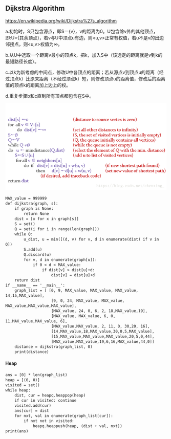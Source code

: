## Dijkstra Algorithm

https://en.wikipedia.org/wiki/Dijkstra%27s_algorithm

a.初始时，S只包含源点，即S＝{v}，v的距离为0。U包含除v外的其他顶点，即:U={其余顶点}，若v与U中顶点u有边，则<u,v>正常有权值，若u不是v的出边邻接点，则<u,v>权值为∞。

b.从U中选取一个距离v最小的顶点k，把k，加入S中（该选定的距离就是v到k的最短路径长度）。

c.以k为新考虑的中间点，修改U中各顶点的距离；若从源点v到顶点u的距离（经过顶点k）比原来距离（不经过顶点k）短，则修改顶点u的距离值，修改后的距离值的顶点k的距离加上边上的权。

d.重复步骤b和c直到所有顶点都包含在S中。

![](https://github.com/FFizzZZ/Fizz/blob/master/Algorithm/Pictures/Dijkstra.png)
```
MAX_value = 999999
def dijkstra(graph, s):
    if graph is None:
        return None
    dist = [x for x in graph[s]]
    S = set()
    Q = set(i for i in range(len(graph)))
    while Q:
        u_dist, u = min([(d, v) for v, d in enumerate(dist) if v in Q])
        S.add(u)
        Q.discard(u)
        for v, d in enumerate(graph[u]):
            if 0 < d < MAX_value:
                if dist[v] > dist[u]+d:
                    dist[v] = dist[u]+d
    return dist
if __name__ == '__main__':
    graph_list = [ [0, 9, MAX_value, MAX_value, MAX_value, 14,15,MAX_value],
                    [9, 0, 24, MAX_value, MAX_value, MAX_value,MAX_value,MAX_value],
                    [MAX_value, 24, 0, 6, 2, 18,MAX_value,19],
                    [MAX_value, MAX_value, 6, 0, 11,MAX_value,MAX_value, 6],
                    [MAX_value,MAX_value, 2, 11, 0, 30,20, 16],
                    [14,MAX_value,18,MAX_value,30,0,5,MAX_value],
                    [15,MAX_value,MAX_value,MAX_value,20,5,0,44],
                    [MAX_value,MAX_value,19,6,16,MAX_value,44,0]]
    distance = dijkstra(graph_list, 0)
    print(distance)
```

#### Heap
```
ans = [0] * len(graph_list)
heap = [(0, 0)]
visited = set()
while heap:
    dist, cur = heapq.heappop(heap)
    if cur in visited: continue
    visited.add(cur)
    ans[cur] = dist
    for nxt, val in enumerate(graph_list[cur]):
        if nxt not in visited:
            heapq.heappush(heap, (dist + val, nxt))
print(ans)
```
